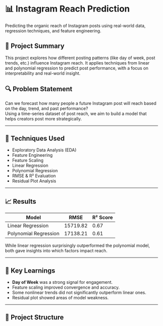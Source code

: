 # 📊 Instagram Reach Prediction

Predicting the organic reach of Instagram posts using real-world data, regression techniques, and feature engineering.

## 📌 Project Summary

This project explores how different posting patterns (like day of week, post trends, etc.) influence Instagram reach. It applies techniques from linear and polynomial regression to predict post performance, with a focus on interpretability and real-world insight.

## 🔍 Problem Statement

Can we forecast how many people a future Instagram post will reach based on the day, trend, and past performance?  
Using a time-series dataset of post reach, we aim to build a model that helps creators post more strategically.

---

## 🧠 Techniques Used

- Exploratory Data Analysis (EDA)
- Feature Engineering
- Feature Scaling
- Linear Regression
- Polynomial Regression
- RMSE & R² Evaluation
- Residual Plot Analysis

---

## 📈 Results

| Model | RMSE | R² Score |
|-------|------|----------|
| Linear Regression | 15719.82 | 0.67 |
| Polynomial Regression | 17138.21 | 0.61 |

While linear regression surprisingly outperformed the polynomial model, both gave insights into which factors impact reach.

---

## 🔬 Key Learnings

- **Day of Week** was a strong signal for engagement.
- Feature scaling improved convergence and accuracy.
- Some nonlinear trends did not significantly outperform linear ones.
- Residual plot showed areas of model weakness.

---

## 📁 Project Structure

